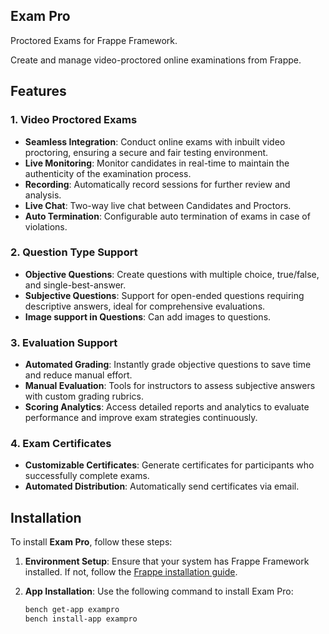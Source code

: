 ## Exam Pro

Proctored Exams for Frappe Framework.

Create and manage video-proctored online examinations from Frappe.

## Features

### 1. Video Proctored Exams
- **Seamless Integration**: Conduct online exams with inbuilt video proctoring, ensuring a secure and fair testing environment.
- **Live Monitoring**: Monitor candidates in real-time to maintain the authenticity of the examination process.
- **Recording**: Automatically record sessions for further review and analysis.
- **Live Chat**: Two-way live chat between Candidates and Proctors.
- **Auto Termination**: Configurable auto termination of exams in case of violations.

### 2. Question Type Support
- **Objective Questions**: Create questions with multiple choice, true/false, and single-best-answer.
- **Subjective Questions**: Support for open-ended questions requiring descriptive answers, ideal for comprehensive evaluations.
- **Image support in Questions**: Can add images to questions.

### 3. Evaluation Support
- **Automated Grading**: Instantly grade objective questions to save time and reduce manual effort.
- **Manual Evaluation**: Tools for instructors to assess subjective answers with custom grading rubrics.
- **Scoring Analytics**: Access detailed reports and analytics to evaluate performance and improve exam strategies continuously.

### 4. Exam Certificates
- **Customizable Certificates**: Generate certificates for participants who successfully complete exams.
- **Automated Distribution**: Automatically send certificates via email.

## Installation

To install **Exam Pro**, follow these steps:

1. **Environment Setup**: Ensure that your system has Frappe Framework installed. If not, follow the [Frappe installation guide](https://frappeframework.com/docs/user/en/installation).
   
2. **App Installation**: Use the following command to install Exam Pro:

   ```bash
   bench get-app exampro
   bench install-app exampro
   ```